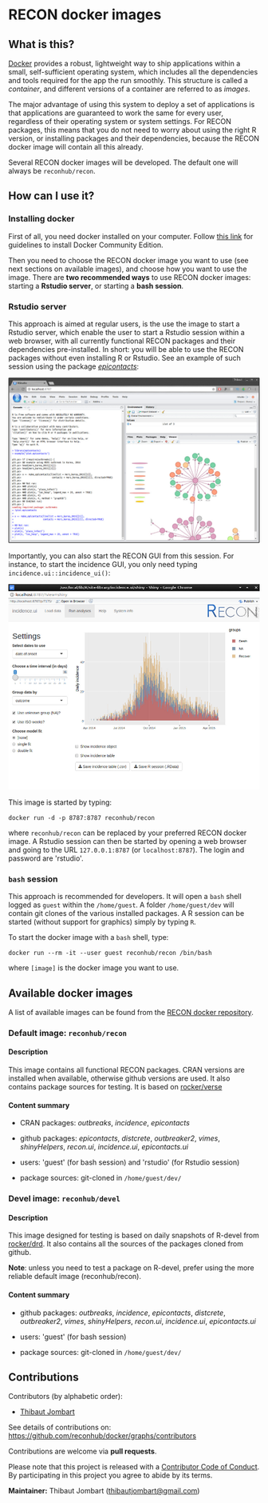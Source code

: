 
RECON docker images
===================

What is this?
-------------

[Docker](https://www.docker.com/what-docker) provides a robust, lightweight way
to ship applications within a small, self-sufficient operating system, which
includes all the dependencies and tools required for the app the run
smoothly. This structure is called a *container*, and different versions of a
container are referred to as *images*.


The major advantage of using this system to deploy a set of applications is that
applications are guaranteed to work the same for every user, regardless of their
operating system or system settings. For RECON packages, this means that you do
not need to worry about using the right R version, or installing packages and
their dependencies, because the RECON docker image will contain all this
already.


Several RECON docker images will be developed. The default one will always be
`reconhub/recon`.




How can I use it?
-----------------

### Installing docker

First of all, you need docker installed on your computer. Follow [this
link](https://www.docker.com/community-edition#/download) for guidelines to
install Docker Community Edition.

Then you need to choose the RECON docker image you want to use (see next
sections on available images), and choose how you want to use the image. There
are **two recommended ways** to use RECON docker images: starting a **Rstudio
server**, or starting a **bash session**.


### Rstudio server 

This approach is aimed at regular users, is the use the image to start a Rstudio
server, which enable the user to start a Rstudio session within a web browser,
with all currently functional RECON packages and their dependencies
pre-installed. In short: you will be able to use the RECON packages without even
installing R or Rstudio. See an example of such session using the package
[*epicontacts*](http://www.repidemicsconsortium.org/epicontacts/):

![recon rstudio session](img/recon_rstudio.jpg)

Importantly, you can also start the RECON GUI from this session. For instance,
to start the incidence GUI, you only need typing `incidence.ui::incidence_ui()`:

![incidence GUI](img/incidence_ui.jpg)


This image is started by typing:
```
docker run -d -p 8787:8787 reconhub/recon
```

where `reconhub/recon` can be replaced by your preferred RECON docker image. A
Rstudio session can then be started by opening a web browser and going to the
URL `127.0.0.1:8787` (or `localhost:8787`). The login and password are
'rstudio'.




### `bash` session

This approach is recommended for developers. It will open a `bash` shell logged
as `guest` within the `/home/guest`. A folder `/home/guest/dev` will contain git
clones of the various installed packages. A R session can be started (without
support for graphics) simply by typing `R`.

To start the docker image with a `bash` shell, type:
```
docker run --rm -it --user guest reconhub/recon /bin/bash
```

where `[image]` is the docker image you want to use. 








Available docker images
-----------------------

A list of available images can be found from the [RECON docker repository](https://hub.docker.com/u/reconhub/dashboard/).


### Default image: `reconhub/recon`

#### Description

This image contains all functional RECON packages. CRAN versions are installed
when available, otherwise github versions are used. It also contains package
sources for testing. It is based on
[rocker/verse](https://hub.docker.com/r/rocker/tidyverse/)



#### Content summary

- CRAN packages: *outbreaks*, *incidence*, *epicontacts*

- github packages: *epicontacts*, *distcrete*, *outbreaker2*, *vimes*,
*shinyHelpers*, *recon.ui*, *incidence.ui*, *epicontacts.ui*

- users: 'guest' (for bash session) and 'rstudio' (for Rstudio session) 

- package sources: git-cloned in `/home/guest/dev/`




### Devel image: `reconhub/devel`

#### Description

This image designed for testing is based on daily snapshots of R-devel from
[rocker/drd](https://hub.docker.com/r/rocker/drd). It also
contains all the sources of the packages cloned from github.


**Note**: unless you need to test a package on R-devel, prefer using the more
  reliable default image (reconhub/recon).



#### Content summary

- github packages: *outbreaks*, *incidence*, *epicontacts*, *distcrete*,
*outbreaker2*, *vimes*, *shinyHelpers*, *recon.ui*, *incidence.ui*,
*epicontacts.ui*

- users: 'guest' (for bash session)

- package sources: git-cloned in `/home/guest/dev/`






Contributions
-------------

Contributors (by alphabetic order):
- [Thibaut Jombart](https://github.com/thibautjombart)

See details of contributions on:
<br>
https://github.com/reconhub/docker/graphs/contributors


Contributions are welcome via **pull requests**.

Please note that this project is released with a [Contributor Code of
Conduct](CONDUCT.md). By participating in this project you agree to abide by its
terms.

**Maintainer:** Thibaut Jombart (thibautjombart@gmail.com)
